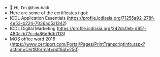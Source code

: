 - 👋 Hi, I’m @hieuhaiti
- Here are some of the certificates i got:
- ICDL Application Essentials (https://profile.icdlasia.org/71255a92-278f-4e53-b224-7036ad5a1342)
- ICDL Digital Marketing (https://profile.icdlasia.org/242dc0eb-d651-480c-b77c-da86e9db7f13)
- MOS office word 2016 (https://www.certiport.com/Portal/Pages/PrintTranscriptInfo.aspx?action=Cert&format=pdf&id=250)
<!---
hieuhaiti/hieuhaiti is a ✨ special ✨ repository because its `README.md` (this file) appears on your GitHub profile.
You can click the Preview link to take a look at your changes.
--->
